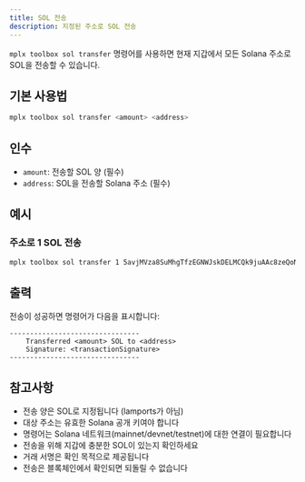 ```yaml
---
title: SOL 전송
description: 지정된 주소로 SOL 전송
---
```


`mplx toolbox sol transfer` 명령어를 사용하면 현재 지갑에서 모든 Solana 주소로 SOL을 전송할 수 있습니다.

## 기본 사용법

```bash
mplx toolbox sol transfer <amount> <address>
```

## 인수

- `amount`: 전송할 SOL 양 (필수)
- `address`: SOL을 전송할 Solana 주소 (필수)

## 예시

### 주소로 1 SOL 전송
```bash
mplx toolbox sol transfer 1 5avjMVza8SuMhgTfzEGNWJskDELMCQk9juAAc8zeQoNa
```

## 출력

전송이 성공하면 명령어가 다음을 표시합니다:
```
--------------------------------
    Transferred <amount> SOL to <address>
    Signature: <transactionSignature>
--------------------------------
```

## 참고사항

- 전송 양은 SOL로 지정됩니다 (lamports가 아님)
- 대상 주소는 유효한 Solana 공개 키여야 합니다
- 명령어는 Solana 네트워크(mainnet/devnet/testnet)에 대한 연결이 필요합니다
- 전송을 위해 지갑에 충분한 SOL이 있는지 확인하세요
- 거래 서명은 확인 목적으로 제공됩니다
- 전송은 블록체인에서 확인되면 되돌릴 수 없습니다